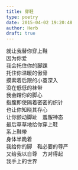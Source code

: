 ```yaml
---  
title: 穿鞋  
type: poetry  
date: 2015-04-02 19:20:48  
author: Herb  
draft: true
---  
```

就让我替你穿上鞋  
因为你爱  
我会托住你的脚踝  
托住你温暖的傲骨  
摸索着后跟的小茧深入  
没在低低的袜带  
我会蹭你的脚心  
指腹即使隔着密密的织针  
也让你知晓其存心  
让你颤动脚趾　羞赧神态  
最后草草地给你穿上鞋  
系上鞋带    
身体半跪着  
我给你的脚　鞋必要的尊严  
又给我以自尊　方对得起  
我手上的世界